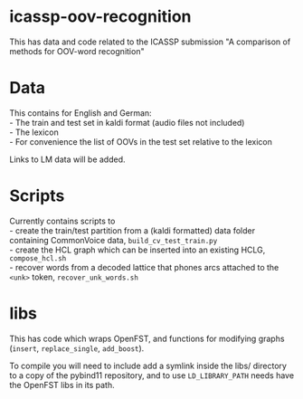# icassp-oov-recognition

This has data and code related to the ICASSP submission "A comparison of methods for OOV-word recognition"

# Data

This contains for English and German:  
    - The train and test set in kaldi format (audio files not included)  
    - The lexicon  
    - For convenience the list of OOVs in the test set relative to the lexicon  

Links to LM data will be added.

# Scripts

Currently contains scripts to  
    - create the train/test partition from a (kaldi formatted) data folder containing CommonVoice data, `build_cv_test_train.py`  
    - create the HCL graph which can be inserted into an existing HCLG, `compose_hcl.sh`  
    - recover words from a decoded lattice that phones arcs attached to the `<unk>` token, `recover_unk_words.sh`  

# libs

This has code which wraps OpenFST, and functions for modifying graphs (`insert`, `replace_single`, `add_boost`).

To compile you will need to include add a symlink inside the libs/ directory to a copy of the pybind11 repository, and to use `LD_LIBRARY_PATH` needs have the OpenFST libs in its path.
